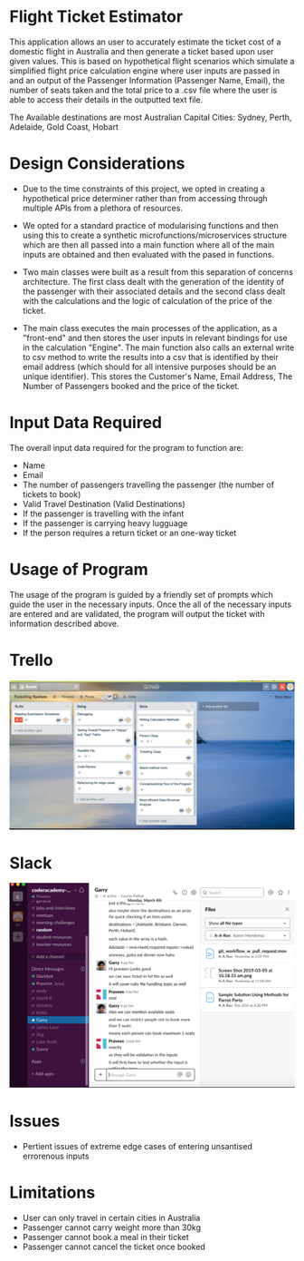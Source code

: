 # Flight Ticket Estimator

This application allows an user to accurately estimate the ticket cost of a domestic flight in Australia and then generate a ticket based upon user given values. This is based on hypothetical flight scenarios which simulate a simplified flight price calculation engine where user inputs are passed in and an output of the Passenger Information (Passenger Name, Email), the number of seats taken and the total price to a .csv file where the user is able to access their details in the outputted text file. 

The Available destinations are most Australian Capital Cities: Sydney, Perth, Adelaide, Gold Coast, Hobart

# Design Considerations

- Due to the time constraints of this project, we opted in creating a hypothetical price determiner rather than from accessing through multiple APIs from a plethora of resources.

- We opted for a standard practice of modularising functions and then using this to create a synthetic microfunctions/microservices structure which are then all passed into a main function where all of the main inputs are obtained and then evaluated with the pased in functions.

- Two main classes were built as a result from this separation of concerns architecture. The first class dealt with the generation of the identity of the passenger with their associated details and the second class dealt with the calculations and the logic of calculation of the price of the ticket.

- The main class executes the main processes of the application, as a "front-end" and then stores the user inputs in relevant bindings for use in the calculation "Engine". The main function also calls an external write to csv method to write the results into a csv that is identified by their email address (which should for all intensive purposes should be an unique identifier). This stores the Customer's Name, Email Address, The Number of Passengers booked and the price of the ticket.

# Input Data Required

The overall input data required for the program to function are:
- Name
- Email
- The number of passengers travelling the passenger (the number of tickets to book)
- Valid Travel Destination (Valid Destinations)
- If the passenger is travelling with the infant
- If the passenger is carrying heavy lugguage
- If the person requires a return ticket or an one-way ticket

# Usage of Program

The usage of the program is guided by a friendly set of prompts which guide the user in the necessary inputs. Once the all of the necessary inputs are entered and are validated, the program will output the ticket with information described above.


# Trello

<img src=./img/trello_screenshot.png>

# Slack

<img src=./img/slack.png>

# Issues

-  Pertient issues of extreme edge cases of entering unsantised errorenous inputs

# Limitations

- User can only travel in certain cities in Australia
- Passenger cannot carry weight more than 30kg
- Passenger cannot book a meal in their ticket
- Passenger cannot cancel the ticket once booked